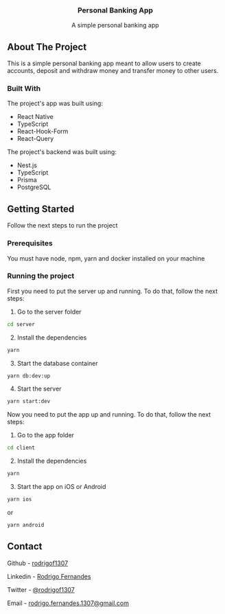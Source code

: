 <div align="center">
  <h3 align="center">Personal Banking App</h3>

  <p align="center">
    A simple personal banking app
  </p>
</div>

## About The Project

This is a simple personal banking app meant to allow users to create accounts, deposit and withdraw money and transfer money to other users.

### Built With

The project's app was built using:

- React Native
- TypeScript
- React-Hook-Form
- React-Query

The project's backend was built using:

- Nest.js
- TypeScript
- Prisma
- PostgreSQL

<!-- GETTING STARTED -->

## Getting Started

Follow the next steps to run the project

### Prerequisites

You must have node, npm, yarn and docker installed on your machine

### Running the project

First you need to put the server up and running. To do that, follow the next steps:
1. Go to the server folder
```sh
cd server
```
2. Install the dependencies
```sh
yarn
```
3. Start the database container
```sh
yarn db:dev:up
```
4. Start the server
```sh
yarn start:dev
```

Now you need to put the app up and running. To do that, follow the next steps:
1. Go to the app folder
```sh
cd client
```

2. Install the dependencies
```sh
yarn
```

3. Start the app on iOS or Android
```sh
yarn ios
```

or

```sh
yarn android
```

## Contact

Github - [rodrigof1307](https://www.github.com/rodrigof1307)

Linkedin - [Rodrigo Fernandes](https://www.linkedin.com/in/rodrigof1307/)

Twitter - [@rodrigof1307](https://twitter.com/rodrigof1307)

Email - [rodrigo.fernandes.1307@gmail.com](mailto:rodrigo.fernandes.1307@gmail.com)
